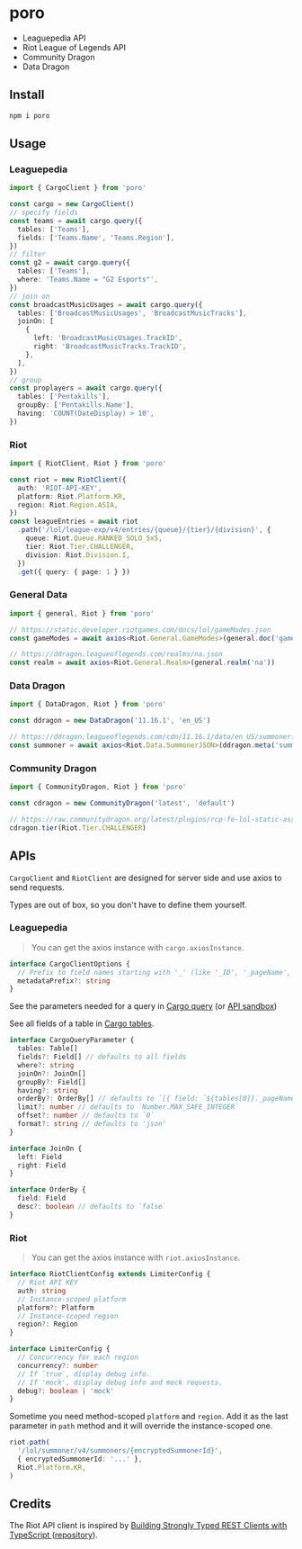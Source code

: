 # poro

- Leaguepedia API
- Riot League of Legends API
- Community Dragon
- Data Dragon

## Install

```sh
npm i poro
```

## Usage

### Leaguepedia

```ts
import { CargoClient } from 'poro'

const cargo = new CargoClient()
// specify fields
const teams = await cargo.query({
  tables: ['Teams'],
  fields: ['Teams.Name', 'Teams.Region'],
})
// filter
const g2 = await cargo.query({
  tables: ['Teams'],
  where: 'Teams.Name = "G2 Esports"',
})
// join on
const broadcastMusicUsages = await cargo.query({
  tables: ['BroadcastMusicUsages', 'BroadcastMusicTracks'],
  joinOn: [
    {
      left: 'BroadcastMusicUsages.TrackID',
      right: 'BroadcastMusicTracks.TrackID',
    },
  ],
})
// group
const proplayers = await cargo.query({
  tables: ['Pentakills'],
  groupBy: ['Pentakills.Name'],
  having: 'COUNT(DateDisplay) > 10',
})
```

### Riot

```ts
import { RiotClient, Riot } from 'poro'

const riot = new RiotClient({
  auth: 'RIOT-API-KEY',
  platform: Riot.Platform.KR,
  region: Riot.Region.ASIA,
})
const leagueEntries = await riot
  .path('/lol/league-exp/v4/entries/{queue}/{tier}/{division}', {
    queue: Riot.Queue.RANKED_SOLO_5x5,
    tier: Riot.Tier.CHALLENGER,
    division: Riot.Division.I,
  })
  .get({ query: { page: 1 } })
```

### General Data

```ts
import { general, Riot } from 'poro'

// https://static.developer.riotgames.com/docs/lol/gameModes.json
const gameModes = await axios<Riot.General.GameModes>(general.doc('gameModes'))

// https://ddragon.leagueoflegends.com/realms/na.json
const realm = await axios<Riot.General.Realm>(general.realm('na'))
```

### Data Dragon

```ts
import { DataDragon, Riot } from 'poro'

const ddragon = new DataDragon('11.16.1', 'en_US')

// https://ddragon.leagueoflegends.com/cdn/11.16.1/data/en_US/summoner.json
const summoner = await axios<Riot.Data.SummonerJSON>(ddragon.meta('summoner'))
```

### Community Dragon

```ts
import { CommunityDragon, Riot } from 'poro'

const cdragon = new CommunityDragon('latest', 'default')

// https://raw.communitydragon.org/latest/plugins/rcp-fe-lol-static-assets/global/default/images/ranked-mini-regalia/challenger.png
cdragon.tier(Riot.Tier.CHALLENGER)
```

## APIs

`CargoClient` and `RiotClient` are designed for server side and use axios to send requests.

Types are out of box, so you don't have to define them yourself.

### Leaguepedia

> You can get the axios instance with `cargo.axiosInstance`.

```ts
interface CargoClientOptions {
  // Prefix to field names starting with '_' (like '_ID', '_pageName', etc.)
  metadataPrefix?: string
}
```

See the parameters needed for a query in [Cargo query](https://lol.fandom.com/wiki/Special:CargoQuery) (or [API sandbox](https://lol.fandom.com/wiki/Special:ApiSandbox))

See all fields of a table in
[Cargo tables](https://lol.fandom.com/wiki/Special:CargoTables).

```ts
interface CargoQueryParameter {
  tables: Table[]
  fields?: Field[] // defaults to all fields
  where?: string
  joinOn?: JoinOn[]
  groupBy?: Field[]
  having?: string
  orderBy?: OrderBy[] // defaults to `[{ field: `${tables[0]}._pageName` }]`
  limit?: number // defaults to `Number.MAX_SAFE_INTEGER`
  offset?: number // defaults to `0`
  format?: string // defaults to 'json'
}

interface JoinOn {
  left: Field
  right: Field
}

interface OrderBy {
  field: Field
  desc?: boolean // defaults to `false`
}
```

### Riot

> You can get the axios instance with `riot.axiosInstance`.

```ts
interface RiotClientConfig extends LimiterConfig {
  // Riot API KEY
  auth: string
  // Instance-scoped platform
  platform?: Platform
  // Instance-scoped region
  region?: Region
}

interface LimiterConfig {
  // Concurrency for each region
  concurrency?: number
  // If `true`, display debug info.
  // If 'mock', display debug info and mock requests.
  debug?: boolean | 'mock'
}
```

Sometime you need method-scoped `platform` and `region`. Add it as the last parameter in `path` method and it will override the instance-scoped one.

```ts
riot.path(
  '/lol/summoner/v4/summoners/{encryptedSummonerId}',
  { encryptedSummonerId: '...' },
  Riot.Platform.KR,
)
```

## Credits

The Riot API client is inspired by [Building Strongly Typed REST Clients with TypeScript
](https://www.youtube.com/watch?v=aZ6nnGlfBG8) ([repository](https://github.com/joheredi/openjs-world-2021)).
